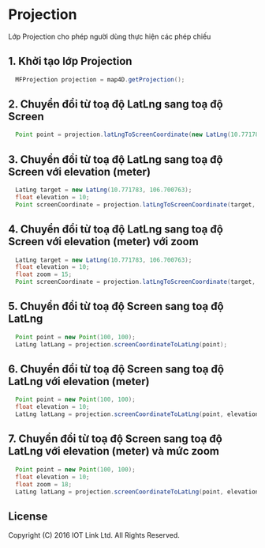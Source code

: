 # Projection
Lớp Projection cho phép người dùng thực hiện các phép chiếu

## 1. Khởi tạo lớp Projection

```java
  MFProjection projection = map4D.getProjection();
```

## 2. Chuyển đổi từ toạ độ LatLng sang toạ độ Screen

```java
  Point point = projection.latLngToScreenCoordinate(new LatLng(10.771783, 106.700763));
```

## 3. Chuyển đổi từ toạ độ LatLng sang toạ độ Screen với elevation (meter)

```java
  LatLng target = new LatLng(10.771783, 106.700763);
  float elevation = 10;
  Point screenCoordinate = projection.latLngToScreenCoordinate(target, elevation);
```

## 4. Chuyển đổi từ toạ độ LatLng sang toạ độ Screen với elevation (meter) với zoom

```java
  LatLng target = new LatLng(10.771783, 106.700763);
  float elevation = 10;
  float zoom = 15;
  Point screenCoordinate = projection.latLngToScreenCoordinate(target, elevation, zoom);
```

## 5. Chuyển đổi từ toạ độ Screen sang toạ độ LatLng

```java
  Point point = new Point(100, 100);
  LatLng latLang = projection.screenCoordinateToLatLng(point);
```

## 6. Chuyển đổi từ toạ độ Screen sang toạ độ LatLng với elevation (meter)

```java
  Point point = new Point(100, 100);
  float elevation = 10;
  LatLng latLang = projection.screenCoordinateToLatLng(point, elevation);
```

## 7. Chuyển đổi từ toạ độ Screen sang toạ độ LatLng với elevation (meter) và mức zoom

```java
  Point point = new Point(100, 100);
  float elevation = 10;
  float zoom = 18;
  LatLng latLang = projection.screenCoordinateToLatLng(point, elevation, zoom);
```

License
-------

Copyright (C) 2016 IOT Link Ltd. All Rights Reserved.
